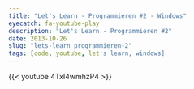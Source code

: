 ```yaml
---
title: "Let's Learn - Programmieren #2 - Windows"
eyecatch: fa-youtube-play
description: "Let's Learn - Programmieren #2"
date: 2013-10-26
slug: "lets-learn_programmieren-2"
tags: [code, youtube, let's learn, windows]
---
```


{{< youtube 4TxI4wmhzP4 >}}
